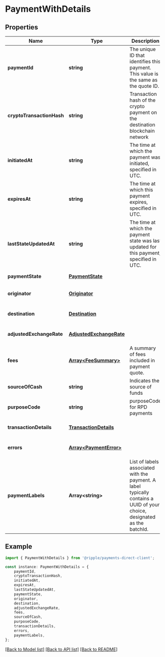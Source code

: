 # PaymentWithDetails


## Properties

Name | Type | Description | Notes
------------ | ------------- | ------------- | -------------
**paymentId** | **string** | The unique ID that identifies this payment. This value is the same as the quote ID. | [default to undefined]
**cryptoTransactionHash** | **string** | Transaction hash of the crypto payment on the destination blockchain network | [optional] [default to undefined]
**initiatedAt** | **string** | The time at which the payment was initiated, specified in UTC. | [optional] [default to undefined]
**expiresAt** | **string** | The time at which this payment expires, specified in UTC. | [optional] [default to undefined]
**lastStateUpdatedAt** | **string** | The time at which the payment state was last updated for this payment, specified in UTC. | [optional] [default to undefined]
**paymentState** | [**PaymentState**](PaymentState.md) |  | [default to undefined]
**originator** | [**Originator**](Originator.md) |  | [optional] [default to undefined]
**destination** | [**Destination**](Destination.md) |  | [optional] [default to undefined]
**adjustedExchangeRate** | [**AdjustedExchangeRate**](AdjustedExchangeRate.md) |  | [optional] [default to undefined]
**fees** | [**Array&lt;FeeSummary&gt;**](FeeSummary.md) | A summary of fees included in payment quote. | [optional] [default to undefined]
**sourceOfCash** | **string** | Indicates the source of funds | [optional] [default to undefined]
**purposeCode** | **string** | purposeCode for RPD payments | [optional] [default to undefined]
**transactionDetails** | [**TransactionDetails**](TransactionDetails.md) |  | [optional] [default to undefined]
**errors** | [**Array&lt;PaymentError&gt;**](PaymentError.md) |  | [optional] [default to undefined]
**paymentLabels** | **Array&lt;string&gt;** | List of labels associated with the payment. A label typically contains a UUID of your choice, designated as the batchId. | [optional] [default to undefined]

## Example

```typescript
import { PaymentWithDetails } from '@ripple/payments-direct-client';

const instance: PaymentWithDetails = {
    paymentId,
    cryptoTransactionHash,
    initiatedAt,
    expiresAt,
    lastStateUpdatedAt,
    paymentState,
    originator,
    destination,
    adjustedExchangeRate,
    fees,
    sourceOfCash,
    purposeCode,
    transactionDetails,
    errors,
    paymentLabels,
};
```

[[Back to Model list]](../README.md#documentation-for-models) [[Back to API list]](../README.md#documentation-for-api-endpoints) [[Back to README]](../README.md)
